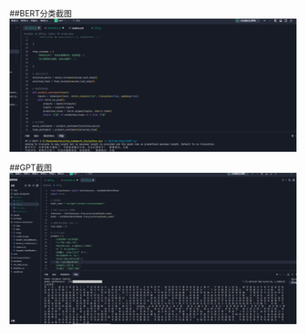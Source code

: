 ##BERT分类截图
<img src="Bert&Gpt\img.1.png" width="800" alt="1">

##GPT截图
<img src="Bert&Gpt\img.2.png" width="800" alt="1">